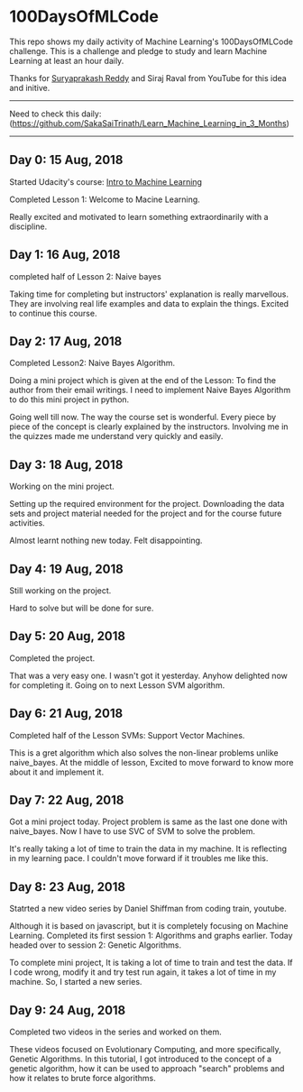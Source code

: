 # 100DaysOfMLCode
This repo shows my daily activity of Machine Learning's 100DaysOfMLCode challenge. This is a challenge and pledge to study and learn Machine Learning at least  an hour daily.

Thanks for [Suryaprakash Reddy](https://github.com/SurajChinna) and Siraj Raval from YouTube for this idea and initive.

***
Need to check this daily: (https://github.com/SakaSaiTrinath/Learn_Machine_Learning_in_3_Months)
***

## Day 0: 15 Aug, 2018
Started Udacity's course: [Intro to Machine Learning]( https://in.udacity.com/course/intro-to-machine-learning--ud120-india)

Completed Lesson 1: Welcome to Macine Learning.

Really excited and motivated to learn something extraordinarily with a discipline.

## Day 1: 16 Aug, 2018
completed half of Lesson 2: Naive bayes

Taking time for completing but instructors' explanation is really marvellous. They are involving real life examples and data to explain the things. Excited to continue this course.

## Day 2: 17 Aug, 2018
Completed Lesson2: Naive Bayes Algorithm. 

Doing a mini project which is given at the end of the Lesson: To find the author from their email writings. I need to implement Naive Bayes Algorithm to do this mini project in python.

Going well till now. The way the course set is wonderful. Every piece by piece of the concept is clearly explained by the instructors. Involving me in the quizzes made me understand very quickly and easily.

## Day 3: 18 Aug, 2018
Working on the mini project.

Setting up the required environment for the project. Downloading the data sets and project material needed for the project and for the course future activities.

Almost learnt nothing new today. Felt disappointing.

## Day 4: 19 Aug, 2018
Still working on the project.

Hard to solve but will be done for sure.

## Day 5: 20 Aug, 2018
Completed the project.

That was a very easy one. I wasn't got it yesterday. Anyhow delighted now for completing it. Going on to next Lesson SVM algorithm.

## Day 6: 21 Aug, 2018
Completed half of the Lesson SVMs: Support Vector Machines.

This is a gret algorithm which also solves the non-linear problems unlike naive_bayes. At the middle of lesson, Excited to move forward to know more about it and implement it.

## Day 7: 22 Aug, 2018
Got a mini project today. Project problem is same as the last one done with naive_bayes. Now I have to use SVC of SVM to solve the problem.

It's really taking a lot of time to train the data in my machine. It is reflecting in my learning pace. I couldn't move forward if it troubles me like this.

## Day 8: 23 Aug, 2018
Statrted a new video series by Daniel Shiffman from coding train, youtube.

Although it is based on javascript, but it is completely focusing on Machine Learning. Completed its first session 1: Algorithms and graphs earlier. Today headed over to session 2: Genetic Algorithms. 

To complete mini project, It is taking a lot of time to train and test the data. If I code wrong, modify it and try test run again, it takes a lot of time in my machine. So, I started a new series.

## Day 9: 24 Aug, 2018
 Completed two videos in the series and worked on them.
 
These videos focused on Evolutionary Computing, and more specifically, Genetic Algorithms. In this tutorial, I got introduced to the concept of a genetic algorithm, how it can be used to approach "search" problems and how it relates to brute force algorithms.
